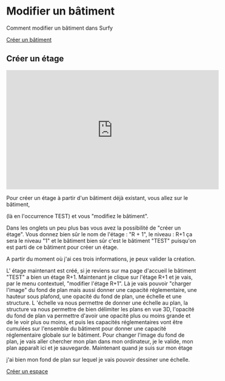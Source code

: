 # Modifier un bâtiment

Comment modifier un bâtiment dans Surfy

[Créer un bâtiment](./creer-un-batiment)

## Créer un étage

<iframe width="560" height="315" src="https://www.youtube.com/embed/6wnzskeAskg?si=rmtQ1KBFJN67aZgd" title="YouTube video player" frameborder="0" allow="accelerometer; autoplay; clipboard-write; encrypted-media; gyroscope; picture-in-picture; web-share" allowfullscreen></iframe>

Pour créer un étage à partir d'un bâtiment déjà existant, vous allez sur le bâtiment,

(là en l'occurrence TEST)
et vous "modifiez le bâtiment".

Dans les onglets un peu plus bas vous avez la possibilité de "créer un étage". Vous donnez bien sûr le nom de l'étage : "R + 1", le niveau : R+1 ça sera le niveau "1" et le bâtiment bien sûr c'est le bâtiment "TEST"
puisqu'on est parti de ce bâtiment pour créer un étage.

A partir du moment où j'ai ces trois informations, je peux valider la création.

L' étage maintenant est créé, si je reviens sur ma page d'accueil le bâtiment "TEST" a bien un étage R+1. Maintenant je clique sur l'étage R+1 et je vais, par le menu contextuel, "modifier l'étage R+1". Là je vais pouvoir "charger l'image" du fond de plan mais aussi donner une capacité réglementaire, une hauteur sous plafond, une opacité du fond de plan, une échelle et une structure. L 'échelle va nous permettre de donner une échelle au plan, la structure va nous permettre de bien délimiter les plans en vue 3D, l'opacité du fond de plan va permettre d'avoir une opacité plus ou moins grande et de le voir plus ou moins, et puis les capacités réglementaires vont être cumulées sur l'ensemble du bâtiment pour donner une capacité réglementaire globale sur le bâtiment. Pour changer l'image du fond de plan, je vais aller chercher mon plan dans mon ordinateur, je le valide, mon plan apparaît ici et je sauvegarde. Maintenant quand je suis sur mon étage

j'ai bien mon fond de plan sur lequel je vais pouvoir dessiner une échelle.


[Créer un espace](./../espaces/creer-un-espace)

